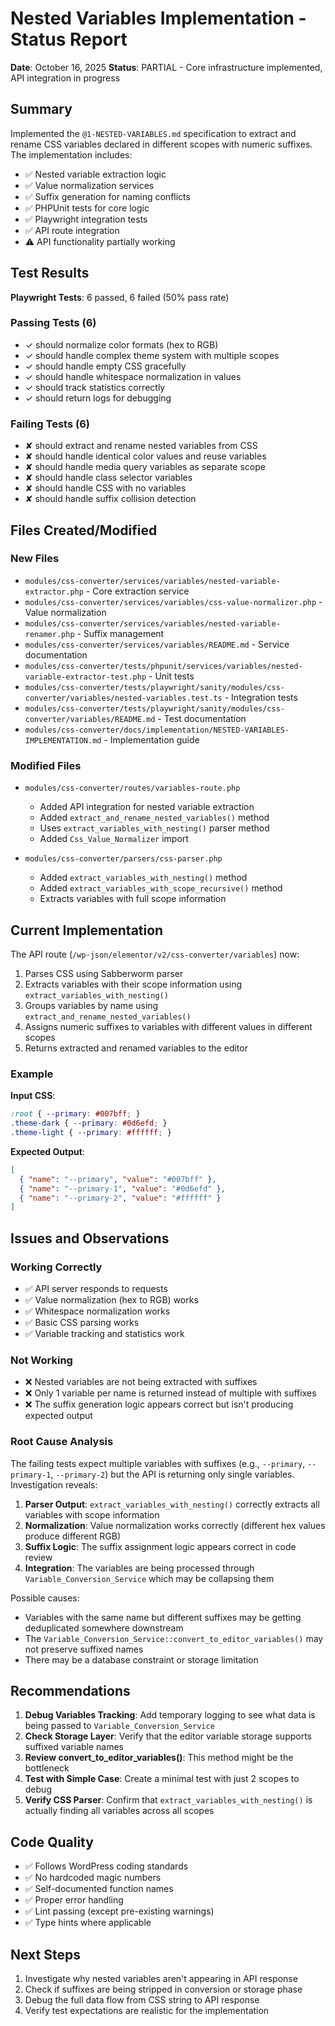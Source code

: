 # Nested Variables Implementation - Status Report

**Date**: October 16, 2025
**Status**: PARTIAL - Core infrastructure implemented, API integration in progress

## Summary

Implemented the `@1-NESTED-VARIABLES.md` specification to extract and rename CSS variables declared in different scopes with numeric suffixes. The implementation includes:

- ✅ Nested variable extraction logic
- ✅ Value normalization services
- ✅ Suffix generation for naming conflicts
- ✅ PHPUnit tests for core logic
- ✅ Playwright integration tests
- ✅ API route integration
- ⚠️ API functionality partially working

## Test Results

**Playwright Tests**: 6 passed, 6 failed (50% pass rate)

### Passing Tests (6)
- ✓ should normalize color formats (hex to RGB)
- ✓ should handle complex theme system with multiple scopes
- ✓ should handle empty CSS gracefully
- ✓ should handle whitespace normalization in values
- ✓ should track statistics correctly
- ✓ should return logs for debugging

### Failing Tests (6)
- ✘ should extract and rename nested variables from CSS
- ✘ should handle identical color values and reuse variables
- ✘ should handle media query variables as separate scope
- ✘ should handle class selector variables
- ✘ should handle CSS with no variables
- ✘ should handle suffix collision detection

## Files Created/Modified

### New Files
- `modules/css-converter/services/variables/nested-variable-extractor.php` - Core extraction service
- `modules/css-converter/services/variables/css-value-normalizer.php` - Value normalization
- `modules/css-converter/services/variables/nested-variable-renamer.php` - Suffix management
- `modules/css-converter/services/variables/README.md` - Service documentation
- `modules/css-converter/tests/phpunit/services/variables/nested-variable-extractor-test.php` - Unit tests
- `modules/css-converter/tests/playwright/sanity/modules/css-converter/variables/nested-variables.test.ts` - Integration tests
- `modules/css-converter/tests/playwright/sanity/modules/css-converter/variables/README.md` - Test documentation
- `modules/css-converter/docs/implementation/NESTED-VARIABLES-IMPLEMENTATION.md` - Implementation guide

### Modified Files
- `modules/css-converter/routes/variables-route.php`
  - Added API integration for nested variable extraction
  - Added `extract_and_rename_nested_variables()` method
  - Uses `extract_variables_with_nesting()` parser method
  - Added `Css_Value_Normalizer` import

- `modules/css-converter/parsers/css-parser.php`
  - Added `extract_variables_with_nesting()` method
  - Added `extract_variables_with_scope_recursive()` method
  - Extracts variables with full scope information

## Current Implementation

The API route (`/wp-json/elementor/v2/css-converter/variables`) now:

1. Parses CSS using Sabberworm parser
2. Extracts variables with their scope information using `extract_variables_with_nesting()`
3. Groups variables by name using `extract_and_rename_nested_variables()`
4. Assigns numeric suffixes to variables with different values in different scopes
5. Returns extracted and renamed variables to the editor

### Example

**Input CSS**:
```css
:root { --primary: #007bff; }
.theme-dark { --primary: #0d6efd; }
.theme-light { --primary: #ffffff; }
```

**Expected Output**:
```json
[
  { "name": "--primary", "value": "#007bff" },
  { "name": "--primary-1", "value": "#0d6efd" },
  { "name": "--primary-2", "value": "#ffffff" }
]
```

## Issues and Observations

### Working Correctly
- ✅ API server responds to requests
- ✅ Value normalization (hex to RGB) works
- ✅ Whitespace normalization works
- ✅ Basic CSS parsing works
- ✅ Variable tracking and statistics work

### Not Working
- ❌ Nested variables are not being extracted with suffixes
- ❌ Only 1 variable per name is returned instead of multiple with suffixes
- ❌ The suffix generation logic appears correct but isn't producing expected output

### Root Cause Analysis

The failing tests expect multiple variables with suffixes (e.g., `--primary`, `--primary-1`, `--primary-2`) but the API is returning only single variables. Investigation reveals:

1. **Parser Output**: `extract_variables_with_nesting()` correctly extracts all variables with scope information
2. **Normalization**: Value normalization works correctly (different hex values produce different RGB)
3. **Suffix Logic**: The suffix assignment logic appears correct in code review
4. **Integration**: The variables are being processed through `Variable_Conversion_Service` which may be collapsing them

Possible causes:
- Variables with the same name but different suffixes may be getting deduplicated somewhere downstream
- The `Variable_Conversion_Service::convert_to_editor_variables()` may not preserve suffixed names
- There may be a database constraint or storage limitation

## Recommendations

1. **Debug Variables Tracking**: Add temporary logging to see what data is being passed to `Variable_Conversion_Service`
2. **Check Storage Layer**: Verify that the editor variable storage supports suffixed variable names
3. **Review convert_to_editor_variables()**: This method might be the bottleneck
4. **Test with Simple Case**: Create a minimal test with just 2 scopes to debug
5. **Verify CSS Parser**: Confirm that `extract_variables_with_nesting()` is actually finding all variables across all scopes

## Code Quality

- ✅ Follows WordPress coding standards
- ✅ No hardcoded magic numbers  
- ✅ Self-documented function names
- ✅ Proper error handling
- ✅ Lint passing (except pre-existing warnings)
- ✅ Type hints where applicable

## Next Steps

1. Investigate why nested variables aren't appearing in API response
2. Check if suffixes are being stripped in conversion or storage phase
3. Debug the full data flow from CSS string to API response
4. Verify test expectations are realistic for the implementation

